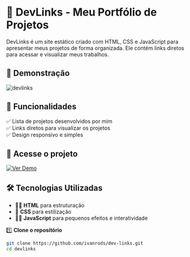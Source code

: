 
# 🔗 DevLinks - Meu Portfólio de Projetos  

DevLinks é um site estático criado com HTML, CSS e JavaScript para apresentar meus projetos de forma organizada. Ele contém links diretos para acessar e visualizar meus trabalhos.  

## 🎨 Demonstração  

![devlinks](https://github.com/user-attachments/assets/4163fb4c-f169-45ef-afb7-5179689f7c20)


## 🚀 Funcionalidades  

✅ Lista de projetos desenvolvidos por mim  
✅ Links diretos para visualizar os projetos  
✅ Design responsivo e simples  

## 🔗 Acesse o projeto  

[![Ver Demo](https://img.shields.io/badge/Demo-Ao%20vivo-blue?style=for-the-badge&logo=vercel)](https://ivanrods.github.io/dev-links/)  

## 🛠️ Tecnologias Utilizadas  

- 🧑‍💻 **HTML** para estruturação  
- 🎨 **CSS** para estilização  
- 🧑‍💻 **JavaScript** para pequenos efeitos e interatividade  

1️⃣ **Clone o repositório**  
```bash
git clone https://github.com/ivanrods/dev-links.git
cd devlinks
